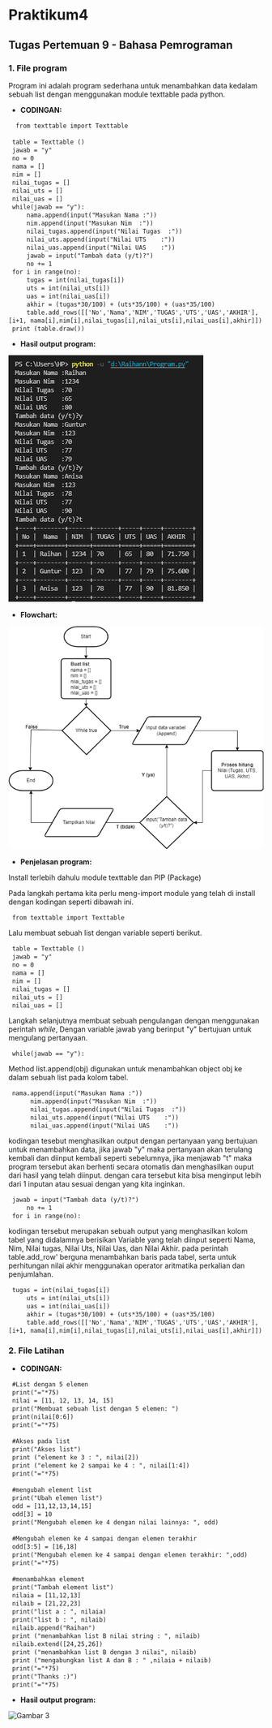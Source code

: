 # Praktikum4
## Tugas Pertemuan 9 - Bahasa Pemrograman

### 1. File program
Program ini adalah program sederhana untuk menambahkan data kedalam sebuah list dengan menggunakan module texttable pada python.

* **CODINGAN:**
```
  from texttable import Texttable

 table = Texttable ()
 jawab = "y"
 no = 0
 nama = []
 nim = []
 nilai_tugas = []
 nilai_uts = []
 nilai_uas = []
 while(jawab == "y"):
     nama.append(input("Masukan Nama :"))
     nim.append(input("Masukan Nim  :"))
     nilai_tugas.append(input("Nilai Tugas  :"))
     nilai_uts.append(input("Nilai UTS    :"))
     nilai_uas.append(input("Nilai UAS    :"))
     jawab = input("Tambah data (y/t)?")
     no += 1
 for i in range(no):
     tugas = int(nilai_tugas[i])
     uts = int(nilai_uts[i])
     uas = int(nilai_uas[i])
     akhir = (tugas*30/100) + (uts*35/100) + (uas*35/100) 
     table.add_rows([['No','Nama','NIM','TUGAS','UTS','UAS','AKHIR'],[i+1, nama[i],nim[i],nilai_tugas[i],nilai_uts[i],nilai_uas[i],akhir]])                                                                                                                                                                                                                                                                                                                                                
 print (table.draw())
```

* **Hasil output program:**

![Gambar 1](Screenshoot/ss1.png)

* **Flowchart:**

![Gambar 2](Screenshoot/flowchart.png)

* **Penjelasan program:**

Install terlebih dahulu module texttable dan PIP (Package) 

Pada langkah pertama kita perlu meng-import module yang telah di install dengan kodingan seperti dibawah ini.
```
 from texttable import Texttable
```

Lalu membuat sebuah list dengan variable seperti berikut.
```
 table = Texttable ()
 jawab = "y"
 no = 0
 nama = []
 nim = []
 nilai_tugas = []
 nilai_uts = []
 nilai_uas = []
```

Langkah selanjutnya membuat sebuah pengulangan dengan menggunakan perintah *while*, Dengan variable jawab yang berinput "y" bertujuan untuk mengulang pertanyaan.
```
 while(jawab == "y"):
```

Method list.append(obj) digunakan untuk menambahkan object obj ke dalam sebuah list pada kolom tabel.
```
 nama.append(input("Masukan Nama :"))
      nim.append(input("Masukan Nim  :"))
      nilai_tugas.append(input("Nilai Tugas  :"))
      nilai_uts.append(input("Nilai UTS    :"))
      nilai_uas.append(input("Nilai UAS    :"))
```

kodingan tesebut menghasilkan output dengan pertanyaan yang bertujuan untuk menambahkan data, jika jawab "y" maka pertanyaan akan terulang kembali dan diinput kembali seperti sebelumnya, jika menjawab "t" maka program tersebut akan berhenti secara otomatis dan menghasilkan ouput dari hasil yang telah diinput. dengan cara tersebut kita bisa menginput lebih dari 1 inputan atau sesuai dengan yang kita inginkan.
```
 jawab = input("Tambah data (y/t)?")
     no += 1
 for i in range(no):
 ```

kodingan tersebut merupakan sebuah output yang menghasilkan kolom tabel yang didalamnya berisikan Variable yang telah diinput seperti Nama, Nim, Nilai tugas, Nilai Uts, Nilai Uas, dan Nilai Akhir. pada perintah table.add_row' berguna menambahkan baris pada tabel, serta untuk perhitungan nilai akhir menggunakan operator aritmatika perkalian dan penjumlahan.
```
 tugas = int(nilai_tugas[i])
     uts = int(nilai_uts[i])
     uas = int(nilai_uas[i])
     akhir = (tugas*30/100) + (uts*35/100) + (uas*35/100) 
     table.add_rows([['No','Nama','NIM','TUGAS','UTS','UAS','AKHIR'],[i+1, nama[i],nim[i],nilai_tugas[i],nilai_uts[i],nilai_uas[i],akhir]])        
```     

### 2. File Latihan

* **CODINGAN:**
```
 #List dengan 5 elemen
 print("="*75)
 nilai = [11, 12, 13, 14, 15]
 print("Membuat sebuah list dengan 5 elemen: ")
 print(nilai[0:6])
 print("="*75)

 #Akses pada list
 print("Akses list")
 print ("element ke 3 : ", nilai[2])
 print ("element ke 2 sampai ke 4 : ", nilai[1:4])
 print("="*75)

 #mengubah element list
 print("Ubah elemen list")
 odd = [11,12,13,14,15]
 odd[3] = 10
 print("Mengubah elemen ke 4 dengan nilai lainnya: ", odd)

 #Mengubah elemen ke 4 sampai dengan elemen terakhir
 odd[3:5] = [16,18]
 print("Mengubah elemen ke 4 sampai dengan elemen terakhir: ",odd)
 print("="*75)

 #menambahkan element
 print("Tambah element list")
 nilaia = [11,12,13]
 nilaib = [21,22,23]
 print("list a : ", nilaia)
 print("list b : ", nilaib)
 nilaib.append("Raihan")
 print ("menambahkan list B nilai string : ", nilaib)
 nilaib.extend([24,25,26])
 print ("menambahkan list B dengan 3 nilai", nilaib)
 print ("mengabungkan list A dan B : " ,nilaia + nilaib)
 print("="*75)
 print("Thanks :)")
 print("="*75)
```

* **Hasil output program:**

![Gambar 3](Screenshoot/ss3.JPG)
